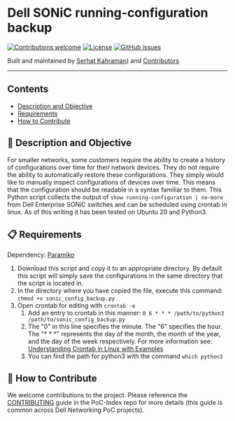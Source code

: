 # Dell SONiC running-configuration backup


[![Contributions welcome](https://img.shields.io/badge/contributions-welcome-orange.svg)](#-how-to-contribute)
[![License](https://img.shields.io/badge/license-MIT-blue.svg)](https://github.com/Dell-Networking/PoC-SONiC-template/blob/main/LICENSE.md)
[![GitHub issues](https://img.shields.io/github/issues/Dell-Networking/PoC-SONiC-template)](https://github.com/Dell-Networking/PoC-SONiC-template/issues)

Built and maintained by [Serhat Kahraman](https://github.com/serhatka)) and [Contributors](https://github.com/Dell-Networking/PoC-SONiC-template/graphs/contributors)

------------------

## Contents

- [Description and Objective](#-description-and-objective)
- [Requirements](#-requirements)
- [How to Contribute](#-how-to-contribute)


## 🚀 Description and Objective

For smaller networks, some customers require the ability to create a history of configurations over time for their network devices.  They do not require the ability to automatically restore these configurations.  They simply would like to manually inspect configurations of devices over time.  This means that the configuration should be readable in a syntax familiar to them.  This Python script collects the output of ```show running-configuration | no-more``` from Dell Enterprise SONiC switches and can be scheduled using crontab in linux.  As of this writing it has been tested on Ubuntu 20 and Python3.


## 📋 Requirements

Dependency:  [Paramiko](https://www.paramiko.org/installing.html)

1. Download this script and copy it to an appropriate directory.  By default this script will simply save the configurations in the same directory that the script is located in.
2. In the directory where you have copied the file, execute this command: ```chmod +x sonic_config_backup.py```
3. Open crontab for editing with ```crontab -e```
   1. Add an entry to crontab in this manner: ```0 6 * * * /path/to/python3 /path/to/sonic_config_backup.py```
   2. The "0" in this line specifies the minute.  The "6" specifies the hour.  The "* * *" represents the day of the month, the month of the year, and the day of the week respectively.  For more information see: [Understanding Crontab in Linux with Examples](https://linuxhandbook.com/crontab/)
   3. You can find the path for python3 with the command ```which python3```

## 👏 How to Contribute

We welcome contributions to the project. Please reference the [CONTRIBUTING](https://github.com/Dell-Networking/PoC-Index/blob/main/CONTRIBUTING.md) guide in the PoC-Index repo for more details (this guide is common across Dell Networking PoC projects).



